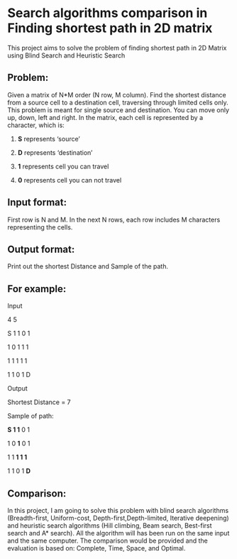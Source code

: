 # Search algorithms comparison in Finding shortest path in 2D matrix
This project aims to solve the problem of finding shortest path in 2D Matrix using Blind Search and Heuristic Search


## Problem: 
Given a matrix of N*M order (N row, M column). Find the shortest distance from a source cell to a destination cell, traversing through limited cells only. This problem is meant for single source and destination. You can move only up, down, left and right. In the matrix, each cell is represented by a character, which is:

1. **S** represents ‘source’

2. **D** represents ‘destination’

3. **1** represents cell you can travel

4. **0** represents cell you can not travel

## Input format: 
First row is N and M. In the next N rows, each row includes M characters representing the cells.  

## Output format: 
Print out the shortest Distance and Sample of the path.

## For example:
Input

4 5

S 1 1 0 1

1 0 1 1 1

1 1 1 1 1

1 1 0 1 D

Output

Shortest Distance = 7

Sample of path:

**S 1 1** 0 1

1 0 **1** 0 1

1 1 **1 1 1**

1 1 0 1 **D**

## Comparison: 
In this project, I am going to solve this problem with blind search algorithms (Breadth-first, Uniform-cost, Depth-first,Depth-limited, Iterative deepening)  and heuristic search algorithms (Hill climbing, Beam search, Best-first search and A* search). All the algorithm will has been run on the same input and the same computer. The comparison would be provided and the evaluation is based on: Complete, Time, Space, and Optimal.

